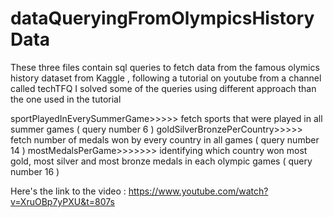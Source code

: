 # dataQueryingFromOlympicsHistoryData
These three files contain sql queries to fetch data from the famous olymics history dataset from Kaggle , following a tutorial on youtube from a channel called techTFQ 
I solved some of the queries using different approach than the one used in the tutorial 

sportPlayedInEverySummerGame>>>>> fetch sports that were played in all summer games ( query number 6 )
goldSilverBronzePerCountry>>>>> fetch number of medals won by every country in all games ( query number 14 )
mostMedalsPerGame>>>>>>> identifying which country won most gold, most silver and most bronze medals in each olympic games ( query number 16 ) 

Here's the link to the video : https://www.youtube.com/watch?v=XruOBp7yPXU&t=807s
